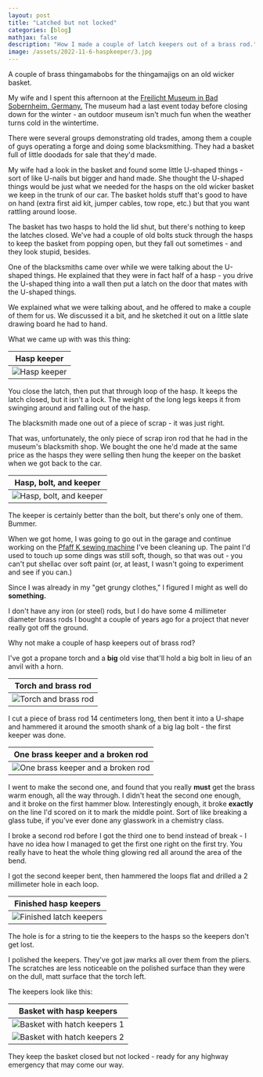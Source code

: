 ```yaml
---
layout: post
title: "Latched but not locked"
categories: [blog]
mathjax: false
description: "How I made a couple of latch keepers out of a brass rod."
image: /assets/2022-11-6-haspkeeper/3.jpg
---
```

A couple of brass thingamabobs for the thingamajigs on an old wicker basket.

My wife and I spent this afternoon at the [Freilicht Museum in Bad Sobernheim, Germany.](https://www.freilichtmuseum-rlp.de/english/english/)  The museum had a last event today before closing down for the winter - an outdoor museum isn't much fun when the weather turns cold in the wintertime.

There were several groups demonstrating old trades, among them a couple of guys operating a forge and doing some blacksmithing.  They had a basket full of little doodads for sale that they'd made.

My wife had a look in the basket and found some little U-shaped things - sort of like U-nails but bigger and hand made.  She thought the U-shaped things would be just what we needed for the hasps on the old wicker basket we keep in the trunk of our car.  The basket holds stuff that's good to have on hand (extra first aid kit, jumper cables, tow rope, etc.) but that you want rattling around loose.

The basket has two hasps to hold the lid shut, but there's nothing to keep the latches closed.  We've had a couple of old bolts stuck through the hasps to keep the basket from popping open, but they fall out sometimes - and they look stupid, besides.

One of the blacksmiths came over while we were talking about the U-shaped things.  He explained that they were in fact half of a hasp - you drive the U-shaped thing into a wall then put a latch on the door that mates with the U-shaped things.

We explained what we were talking about, and he offered to make a couple of them for us.  We discussed it a bit, and he sketched it out on a little slate drawing board he had to hand.

What we came up with was this thing:

|Hasp keeper|
|-----------|
|![Hasp keeper](/assets/2022-11-6-haspkeeper/0.jpg)|

You close the latch, then put that through loop of the hasp.  It keeps the latch closed, but it isn't a lock.  The weight of the long legs keeps it from swinging around and falling out of the hasp.

The blacksmith made one out of a piece of scrap - it was just right.

That was, unfortunately, the only piece of scrap iron rod that he had in the museum's blacksmith shop.  We bought the one he'd made at the same price as the hasps they were selling then hung the keeper on the basket when we got back to the car.

|Hasp, bolt, and keeper|
|----------------------|
|![Hasp, bolt, and keeper](/assets/2022-11-6-haspkeeper/4.jpg)|

The keeper is certainly better than the bolt, but there's only one of them.  Bummer.

When we got home, I was going to go out in the garage and continue working on the [Pfaff K sewing machine](pfaff-k-toc) I've been cleaning up.  The paint I'd used to touch up some dings was still soft, though, so that was out - you can't put shellac over soft paint (or, at least, I wasn't going to experiment and see if you can.)

Since I was already in my "get grungy clothes," I figured I might as well do **something.**

I don't have any iron (or steel) rods, but I do have some 4 millimeter diameter brass rods I bought a couple of years ago for a project that never really got off the ground.

Why not make a couple of hasp keepers out of brass rod?

I've got a propane torch and a **big** old vise that'll hold a big bolt in lieu of an anvil with a horn.

|Torch and brass rod|
|-------------------|
|![Torch and brass rod](/assets/2022-11-6-haspkeeper/1.jpg)|

I cut a piece of brass rod 14 centimeters long, then bent it into a U-shape and hammered it around the smooth shank of a big lag bolt - the first keeper was done.

|One brass keeper and a broken rod|
|---------------------------------|
|![One brass keeper and a broken rod](/assets/2022-11-6-haspkeeper/2.jpg)|

I went to make the second one, and found that you really **must** get the brass warm enough, all the way through.  I didn't heat the second one enough, and it broke on the first hammer blow.  Interestingly enough, it broke **exactly** on the line I'd scored on it to mark the middle point.  Sort of like breaking a glass tube, if you've ever done any glasswork in a chemistry class.

I broke a second rod before I got the third one to bend instead of break - I have no idea how I managed to get the first one right on the first try.  You really have to heat the whole thing glowing red all around the area of the bend.

I got the second keeper bent, then hammered the loops flat and drilled a 2 millimeter hole in each loop.

|Finished hasp keepers|
|----------------------|
|![Finished latch keepers](/assets/2022-11-6-haspkeeper/3.jpg)|

The hole is for a string to tie the keepers to the hasps so the keepers don't get lost.

I polished the keepers.  They've got jaw marks all over them from the pliers.  The scratches are less noticeable on the polished surface than they were on the dull, matt surface that the torch left.

The keepers look like this:

|Basket with hasp keepers|
|-------------------------|
|![Basket with hatch keepers 1](/assets/2022-11-6-haspkeeper/5.jpg)|
|![Basket with hatch keepers 2](/assets/2022-11-6-haspkeeper/6.jpg)|

They keep the basket closed but not locked - ready for any highway emergency that may come our way.

